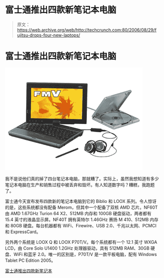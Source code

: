 # 富士通推出四款新笔记本电脑

> 原文：<https://web.archive.org/web/http://techcrunch.com:80/2006/08/29/fujitsu-drops-four-new-laptops/>

# 富士通推出四款新笔记本电脑

![](img/e76faf7ad2e0ef55ad74e82be72665a2.png)

我不是说他们真的掉了四台笔记本电脑，那就糟了。实际上，虽然我想知道有多少笔记本电脑在生产和销售过程中被丢弃和毁坏。有人知道数字吗？糟糕，我跑题了。

富士通今天宣布发布四款新的笔记本电脑到它的 Biblio 和 LOOX 系列。令人惊讶的是，这些系统都没有配备 Merom，但其中一个配备了双核 AMD 芯片。NF60T 由 AMD 1.67GHz Turion 64 X2、512MB 内存和 100GB 硬盘驱动，两者都有 15.4 英寸的液晶显示屏。NF40T 拥有英特尔 1.46GHz 赛扬 M 410、512MB 内存和 80GB 硬盘。每台机器都有 WiFi、Firewire、USB 2.0、千兆以太网、PCMCI 和 ExpressCard。

另外两个系统是 LOOX Q 和 LOOX P70T/V。每个系统都有一个 12.1 英寸 WXGA LCD，由 Core Solo U1400 1.2GHz 处理器驱动，具有 512MB RAM、30GB 硬盘、WiFi 和蓝牙 2.0。唯一的区别是，P70T/V 是一款平板电脑，配有 Windows Tablet PC Edition 2005。

[富士通推出四款新笔记本](https://web.archive.org/web/20210126023514/http://www.engadget.com/2006/08/29/fujitsu-drops-a-quartet-of-new-notebooks/)